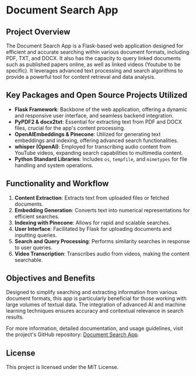 # Document Search App

## Project Overview
The Document Search App is a Flask-based web application designed for efficient and accurate searching within various document formats, including PDF, TXT, and DOCX. It also has the capacity to query linked documents such as published papers online, as well as linked videos (Youtube to be specific). It leverages advanced text processing and search algorithms to provide a powerful tool for content retrieval and data analysis.

## Key Packages and Open Source Projects Utilized
- **Flask Framework**: Backbone of the web application, offering a dynamic and responsive user interface, and seamless backend integration.
- **PyPDF2 & docx2txt**: Essential for extracting text from PDF and DOCX files, crucial for the app's content processing.
- **OpenAIEmbeddings & Pinecone**: Utilized for generating text embeddings and indexing, offering advanced search functionalities.
- **whisper (OpenAI)**: Employed for transcribing audio content from YouTube videos, expanding search capabilities to multimedia content.
- **Python Standard Libraries**: Includes `os`, `tempfile`, and `mimetypes` for file handling and system operations.

## Functionality and Workflow
1. **Content Extraction**: Extracts text from uploaded files or fetched documents.
2. **Embedding Generation**: Converts text into numerical representations for efficient searches.
3. **Indexing with Pinecone**: Allows for rapid and scalable searches.
4. **User Interface**: Facilitated by Flask for uploading documents and inputting queries.
5. **Search and Query Processing**: Performs similarity searches in response to user queries.
6. **Video Transcription**: Transcribes audio from videos, making the content searchable.

## Objectives and Benefits
Designed to simplify searching and extracting information from various document formats, this app is particularly beneficial for those working with large volumes of textual data. The integration of advanced AI and machine learning techniques ensures accuracy and contextual relevance in search results.

For more information, detailed documentation, and usage guidelines, visit the project's GitHub repository: [Document Search App](https://github.com/toritotony/pinecone-test).

## License
This project is licensed under the MIT License.

